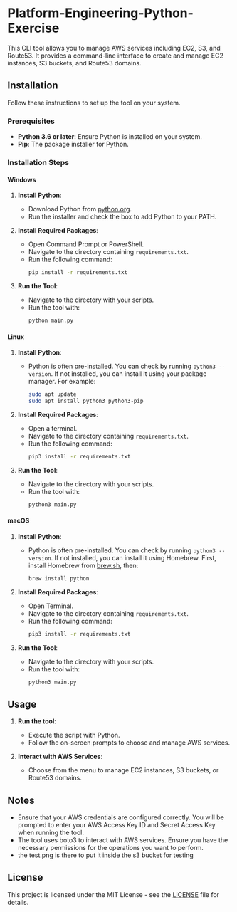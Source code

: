 # Platform-Engineering-Python-Exercise

This CLI tool allows you to manage AWS services including EC2, S3, and Route53. It provides a command-line interface to create and manage EC2 instances, S3 buckets, and Route53 domains.

## Installation

Follow these instructions to set up the tool on your system.

### Prerequisites

- **Python 3.6 or later**: Ensure Python is installed on your system.
- **Pip**: The package installer for Python.

### Installation Steps

#### Windows

1. **Install Python**:
   - Download Python from [python.org](https://www.python.org/downloads/).
   - Run the installer and check the box to add Python to your PATH.

2. **Install Required Packages**:
   - Open Command Prompt or PowerShell.
   - Navigate to the directory containing `requirements.txt`.
   - Run the following command:
     ```bash
     pip install -r requirements.txt
     ```

3. **Run the Tool**:
   - Navigate to the directory with your scripts.
   - Run the tool with:
     ```bash
     python main.py
     ```

#### Linux

1. **Install Python**:
   - Python is often pre-installed. You can check by running `python3 --version`. If not installed, you can install it using your package manager. For example:
     ```bash
     sudo apt update
     sudo apt install python3 python3-pip
     ```

2. **Install Required Packages**:
   - Open a terminal.
   - Navigate to the directory containing `requirements.txt`.
   - Run the following command:
     ```bash
     pip3 install -r requirements.txt
     ```

3. **Run the Tool**:
   - Navigate to the directory with your scripts.
   - Run the tool with:
     ```bash
     python3 main.py
     ```

#### macOS

1. **Install Python**:
   - Python is often pre-installed. You can check by running `python3 --version`. If not installed, you can install it using Homebrew. First, install Homebrew from [brew.sh](https://brew.sh/), then:
     ```bash
     brew install python
     ```

2. **Install Required Packages**:
   - Open Terminal.
   - Navigate to the directory containing `requirements.txt`.
   - Run the following command:
     ```bash
     pip3 install -r requirements.txt
     ```

3. **Run the Tool**:
   - Navigate to the directory with your scripts.
   - Run the tool with:
     ```bash
     python3 main.py
     ```

## Usage

1. **Run the tool**:
   - Execute the script with Python.
   - Follow the on-screen prompts to choose and manage AWS services.

2. **Interact with AWS Services**:
   - Choose from the menu to manage EC2 instances, S3 buckets, or Route53 domains.
  

## Notes

- Ensure that your AWS credentials are configured correctly. You will be prompted to enter your AWS Access Key ID and Secret Access Key when running the tool.
- The tool uses boto3 to interact with AWS services. Ensure you have the necessary permissions for the operations you want to perform.
- the test.png is there to put it inside the s3 bucket for testing 

## License

This project is licensed under the MIT License - see the [LICENSE](LICENSE) file for details.
